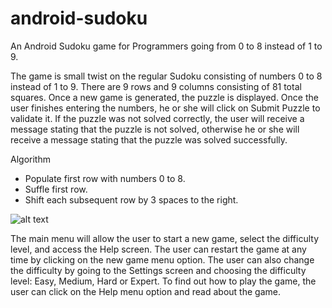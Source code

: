 # android-sudoku
An Android Sudoku game for Programmers going from 0 to 8 instead of 1 to 9. 

The game is small twist on the regular Sudoku consisting of numbers 0 to 8 instead of 1 to 9. There are 9 rows and 9 columns consisting of 81 total squares. Once a new game is generated, the puzzle is displayed. Once the user finishes entering the numbers, he or she will click on Submit Puzzle to validate it. If the puzzle was not solved correctly, the user will receive a message stating that the puzzle is not solved, otherwise he or she will receive a message stating that the puzzle was solved successfully.

Algorithm
- Populate first row with numbers 0 to 8.
- Suffle first row.
- Shift each subsequent row by 3 spaces to the right.

![alt text](http://dinocajic.xyz/screenshots/sudoku.PNG)

The main menu will allow the user to start a new game, select the difficulty level, and access the Help screen. The user can restart the game at any time by clicking on the new game menu option. The user can also change the difficulty by going to the Settings screen and choosing the difficulty level: Easy, Medium, Hard or Expert. To find out how to play the game, the user can click on the Help menu option and read about the game.
